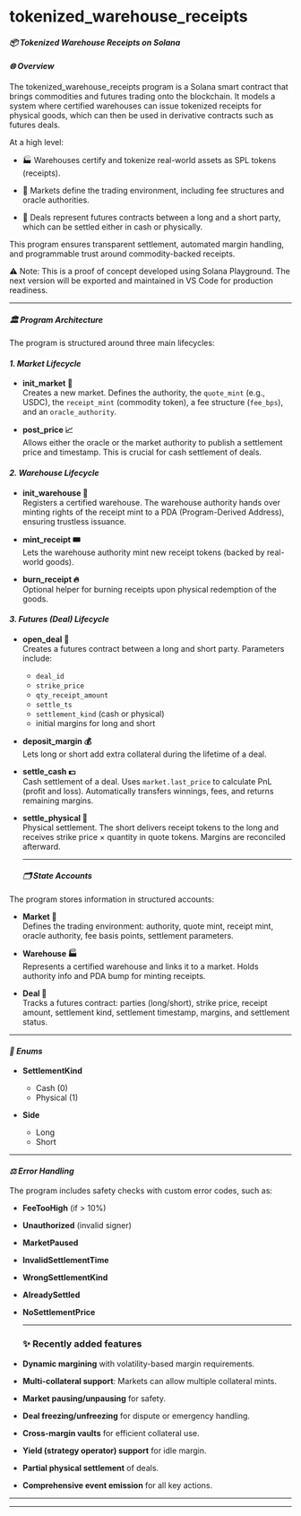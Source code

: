 # tokenized_warehouse_receipts

#### ***📦 Tokenized Warehouse Receipts on Solana***

#### ***🌐 Overview***

The tokenized_warehouse_receipts program is a Solana smart contract that brings commodities and futures trading onto the blockchain. It models a system where certified warehouses can issue tokenized receipts for physical goods, which can then be used in derivative contracts such as futures deals.

At a high level:

- 🏭 Warehouses certify and tokenize real-world assets as SPL tokens (receipts).

- 🏦 Markets define the trading environment, including fee structures and oracle authorities.

- 🤝 Deals represent futures contracts between a long and a short party, which can be settled either in cash or physically.

This program ensures transparent settlement, automated margin handling, and programmable trust around commodity-backed receipts.

⚠️ Note: This is a proof of concept developed using Solana Playground. The next version will be exported and maintained in VS Code for production readiness.

---

#### ***🏛️ Program Architecture***
The program is structured around three main lifecycles:

#### ***1. Market Lifecycle***
- **init_market 🏁**  
  Creates a new market. Defines the authority, the `quote_mint` (e.g., USDC), the `receipt_mint` (commodity token), a fee structure (`fee_bps`), and an `oracle_authority`.

- **post_price 📈**  
  Allows either the oracle or the market authority to publish a settlement price and timestamp. This is crucial for cash settlement of deals.

#### ***2. Warehouse Lifecycle***
- **init_warehouse 🏬**  
  Registers a certified warehouse. The warehouse authority hands over minting rights of the receipt mint to a PDA (Program-Derived Address), ensuring trustless issuance.

- **mint_receipt 🎟️**  
  Lets the warehouse authority mint new receipt tokens (backed by real-world goods).

- **burn_receipt 🔥**  
  Optional helper for burning receipts upon physical redemption of the goods.

#### ***3. Futures (Deal) Lifecycle***
- **open_deal 📜**  
  Creates a futures contract between a long and short party. Parameters include:  
  - `deal_id`  
  - `strike_price`  
  - `qty_receipt_amount`  
  - `settle_ts`  
  - `settlement_kind` (cash or physical)  
  - initial margins for long and short  

- **deposit_margin 💰**  
  Lets long or short add extra collateral during the lifetime of a deal.

- **settle_cash 💵**  
  Cash settlement of a deal. Uses `market.last_price` to calculate PnL (profit and loss). Automatically transfers winnings, fees, and returns remaining margins.

- **settle_physical 🚚**  
  Physical settlement. The short delivers receipt tokens to the long and receives strike price × quantity in quote tokens. Margins are reconciled afterward.

  ---


  #### ***🗂️ State Accounts***
The program stores information in structured accounts:

- **Market 🏦**  
  Defines the trading environment: authority, quote mint, receipt mint, oracle authority, fee basis points, settlement parameters.

- **Warehouse 🏭**  
  Represents a certified warehouse and links it to a market. Holds authority info and PDA bump for minting receipts.

- **Deal 🤝**  
  Tracks a futures contract: parties (long/short), strike price, receipt amount, settlement kind, settlement timestamp, margins, and settlement status.

---

#### ***🔑 Enums***
- **SettlementKind**  
  - Cash (0)  
  - Physical (1)  

- **Side**  
  - Long  
  - Short  

---

#### ***⚖️ Error Handling***
The program includes safety checks with custom error codes, such as:
- **FeeTooHigh** (if > 10%)  
- **Unauthorized** (invalid signer)  
- **MarketPaused**  
- **InvalidSettlementTime**  
- **WrongSettlementKind**  
- **AlreadySettled**  
- **NoSettlementPrice**

  ---

  ### ✨ Recently added features
- **Dynamic margining** with volatility-based margin requirements.
- **Multi-collateral support**: Markets can allow multiple collateral mints.
- **Market pausing/unpausing** for safety.
- **Deal freezing/unfreezing** for dispute or emergency handling.
- **Cross-margin vaults** for efficient collateral use.
- **Yield (strategy operator) support** for idle margin.
- **Partial physical settlement** of deals.
- **Comprehensive event emission** for all key actions.

---


---
